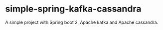 # simple-spring-kafka-cassandra
A simple project with Spring boot 2, Apache kafka and Apache cassandra.
